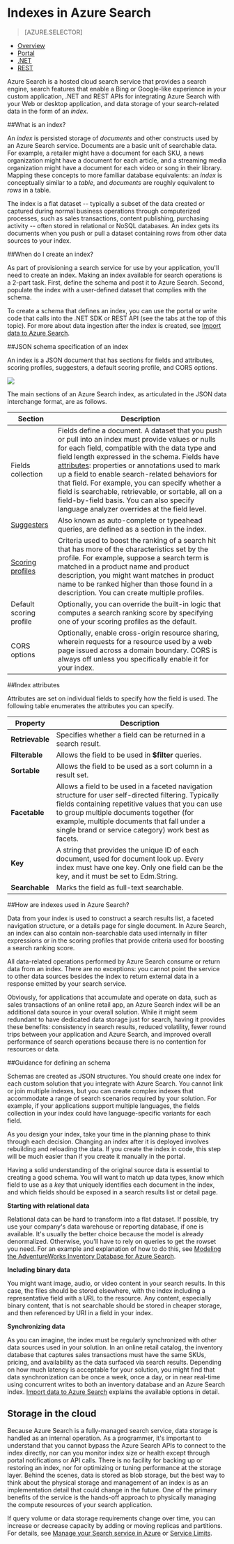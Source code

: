 <properties
	pageTitle="Indexes in Azure Search | Microsoft Azure | Hosted cloud search service"
	description="What is an index in Azure Seach and how is it used?"
	services="search"
	documentationCenter=""
	authors="HeidiSteen"
	manager="mblythe"
	editor=""
    tags="azure-portal"/>

<tags
	ms.service="search"
	ms.devlang="na"
	ms.workload="search"
	ms.topic="get-started-article"
	ms.tgt_pltfrm="na"
	ms.date="11/09/2015"
	ms.author="heidist"/>

# Indexes in Azure Search
> [AZURE.SELECTOR]
- [Overview](search-what-is-an-index.md)
- [Portal](search-create-index-portal.md)
- [.NET](search-create-index-dotnet.md)
- [REST](search-create-index-rest-api.md)

Azure Search is a hosted cloud search service that provides a search engine, search features that enable a Bing or Google-like experience in your custom application, .NET and REST APIs for integrating Azure Search with your Web or desktop application, and data storage of your search-related data in the form of an *index*.

##What is an index?

An *index* is persisted storage of *documents* and other constructs used by an Azure Search service. Documents are a basic unit of searchable data. For example, a retailer might have a document for each SKU, a news organization might have a document for each article, and a streaming media organization might have a document for each video or song in their library. Mapping these concepts to more familiar database equivalents: an *index* is conceptually similar to a *table*, and *documents* are roughly equivalent to *rows* in a table.

The index is a flat dataset -- typically a subset of the data created or captured during normal business operations through computerized processes, such as sales transactions, content publishing, purchasing activity -- often stored in relational or NoSQL databases. An index gets its documents when you push or pull a dataset containing rows from other data sources to your index.

##When do I create an index?

As part of provisioning a search service for use by your application, you'll need to create an index. Making an index available for search operations is a 2-part task. First, define the schema and post it to Azure Search. Second, populate the index with a user-defined dataset that complies with the schema. 

To create a schema that defines an index, you can use the portal or write code that calls into the .NET SDK or REST API (see the tabs at the top of this topic). For more about data ingestion after the index is created, see [Import data to Azure Search](search-what-is-data-import.md).

##JSON schema specification of an index

An index is a JSON document that has sections for fields and attributes, scoring profiles, suggesters, a default scoring profile, and CORS options.

 ![][1]

The main sections of an Azure Search index, as articulated in the JSON data interchange format, are as follows.

|Section|Description|
|--------------|-----------|
|Fields collection|Fields define a document. A dataset that you push or pull into an index must provide values or nulls for each field, compatible with the data type and field length expressed in the schema. Fields have [attributes](#index-attributes): properties or annotations used to mark up a field to enable search-related behaviors for that field. For example, you can specify whether a field is searchable, retrievable, or sortable, all on a field-by-field basis. You can also specify language analyzer overrides at the field level.
|[Suggesters](https://msdn.microsoft.com/library/azure/mt131377.aspx)|Also known as auto-complete or typeahead queries, are defined as a section in the index.|
|[Scoring profiles](https://msdn.microsoft.com/library/azure/dn798928.aspx)|Criteria used to boost the ranking of a search hit that has more of the characteristics set by the profile. For example, suppose a search term is matched in a product name and product description, you might want matches in product name to be ranked higher than those found in a description. You can create multiple profiles.|
|Default scoring profile|Optionally, you can override the built-in logic that computes a search ranking score by specifying one of your scoring profiles as the default.|
|CORS options|Optionally, enable cross-origin resource sharing, wherein requests for a resource used by a web page issued across a domain boundary. CORS is always off unless you specifically enable it for your index.|

<a name="index-attributes"></a>
##Index attributes

Attributes are set on individual fields to specify how the field is used. The following table enumerates the attributes you can specify.

|**Property**|Description|
|------------|-----------|
|**Retrievable**|Specifies whether a field can be returned in a search result.|
|**Filterable**|Allows the field to be used in **$filter** queries.|
|**Sortable**|Allows the field to be used as a sort column in a result set.|
|**Facetable**|Allows a field to be used in a faceted navigation structure for user self-directed filtering. Typically fields containing repetitive values that you can use to group multiple documents together (for example, multiple documents that fall under a single brand or service category) work best as facets.|
|**Key**|A string that provides the unique ID of each document, used for document look up. Every index must have one key. Only one field can be the key, and it must be set to Edm.String.|
|**Searchable**|Marks the field as full-text searchable.|


##How are indexes used in Azure Search?

Data from your index is used to construct a search results list, a faceted navigation structure, or a details page for  single document. In Azure Search, an index can also contain non-searchable data used internally in filter expressions or in the scoring profiles that provide criteria used for boosting a search ranking score.

All data-related operations performed by Azure Search consume or return data from an index. There are no exceptions: you cannot point the service to other data sources besides the index to return external data in a response emitted by your search service.

Obviously, for applications that accumulate and operate on data, such as sales transactions of an online retail app, an Azure Search index will be an additional data source in your overall solution. While it might seem redundant to have dedicated data storage just for search, having it provides these benefits: consistency in search results, reduced volatility, fewer round trips between your application and Azure Search, and improved overall performance of search operations because there is no contention for resources or data.

##Guidance for defining an schema

Schemas are created as JSON structures. You should create one index for each custom solution that you integrate with Azure Search. You cannot link or join multiple indexes, but you can create complex indexes that accommodate a range of search scenarios required by your solution. For example, if your applications support multiple languages, the fields collection in your index could have language-specific variants for each field.

As you design your index, take your time in the planning phase to think through each decision. Changing an index after it is deployed involves rebuilding and reloading the data. If you create the index in code, this step will be much easier than if you create it manually in the portal.

Having a solid understanding of the original source data is essential to creating a good schema. You will want to match up data types, know which field to use as a *key* that uniquely identifies each document in the index, and which fields should be exposed in a search results list or detail page. 

**Starting with relational data**

Relational data can be hard to transform into a flat dataset. If possible, try use your company's data warehouse or reporting database, if one is available. It's usually the better choice because the model is already denormalized. Otherwise, you'll have to rely on queries to get the rowset you need. For an example and explanation of how to do this, see [Modeling the AdventureWorks Inventory Database for Azure Search](http://blogs.technet.com/b/onsearch/archive/2015/09/08/modeling-the-adventureworks-inventory-database-for-azure-search.aspx).

**Including binary data**

You might want image, audio, or video content in your search results. In this case, the files should be stored elsewhere, with the index including a representative field with a URL to the resource. Any content, especially binary content, that is not searchable should be stored in cheaper storage, and then referenced by URI in a field in your index.

**Synchronizing data**

As you can imagine, the index must be regularly synchronized with other data sources used in your solution. In an online retail catalog, the inventory database that captures sales transactions must have the same SKUs, pricing, and availability as the data surfaced via search results. Depending on how much latency is acceptable for your solution, you might find that data synchronization can be once a week, once a day, or in near real-time using concurrent writes to both an inventory database and an Azure Search index. [Import data to Azure Search](search-what-is-data-import.md) explains the available options in detail.

## Storage in the cloud

Because Azure Search is a fully-managed search service, data storage is handled as an internal operation. As a programmer, it's important to understand that you cannot bypass the Azure Search APIs to connect to the index directly, nor can you monitor index size or health except through portal notifications or API calls. There is no facility for backing up or restoring an index, nor for optimizing or tuning performance at the storage layer. Behind the scenes, data is stored as blob storage, but the best way to think about the physical storage and management of an index is as an implementation detail that could change in the future. One of the primary benefits of the service is  the hands-off approach to physically managing the compute resources of your search application.

If query volume or data storage requirements change over time, you can increase or decrease capacity by adding or moving replicas and partitions. For details, see [Manage your Search service in Azure](search-manage.md) or [Service Limits](search-limits-quotas-capacity.md).

<!--Image References-->
[1]: ./media/search-what-is-an-index/search-JSON-indexSchema.png